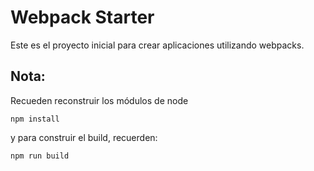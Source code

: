 # Webpack Starter

Este es el proyecto inicial para crear aplicaciones utilizando webpacks.

## Nota:
Recueden reconstruir los módulos de node
```
npm install
```

y para construir el build, recuerden:

```
npm run build
```
